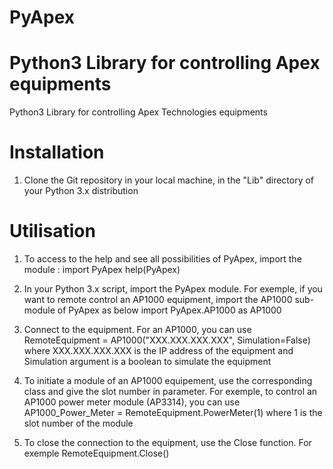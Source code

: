 PyApex
======

Python3 Library for controlling Apex equipments
=======
Python3 Library for controlling Apex Technologies equipments


Installation
============

1. Clone the Git repository in your local machine, in the "Lib" directory of your Python 3.x distribution

Utilisation
===========

1. To access to the help and see all possibilities of PyApex, import the module :
	import PyApex
	help(PyApex)

2. In your Python 3.x script, import the PyApex module. For exemple, if you want to remote control an AP1000 equipment, import the AP1000 sub-module of PyApex as below
	import PyApex.AP1000 as AP1000

3. Connect to the equipment. For an AP1000, you can use
	RemoteEquipment = AP1000("XXX.XXX.XXX.XXX", Simulation=False)
where XXX.XXX.XXX.XXX is the IP address of the equipment
and Simulation argument is a boolean to simulate the equipment

4. To initiate a module of an AP1000 equipement, use the corresponding class and give the slot number in parameter. For exemple, to control an AP1000 power meter module (AP3314), you can use
	AP1000_Power_Meter = RemoteEquipment.PowerMeter(1)
where 1 is the slot number of the module

5. To close the connection to the equipment, use the Close function. For exemple
	RemoteEquipment.Close()

